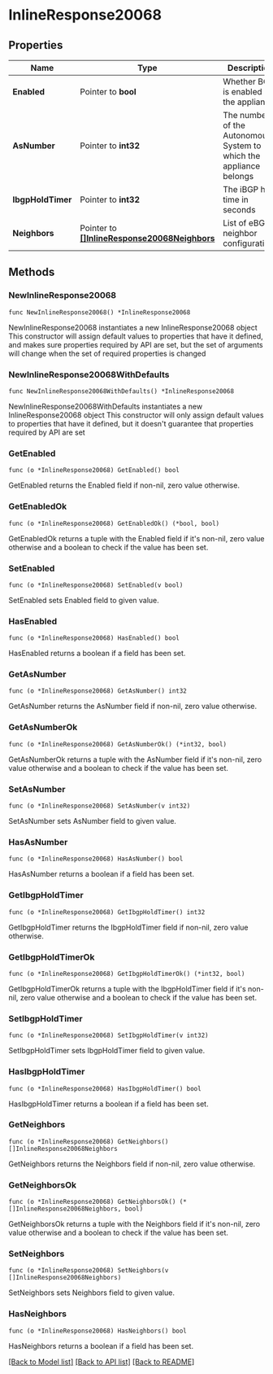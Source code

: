 # InlineResponse20068

## Properties

Name | Type | Description | Notes
------------ | ------------- | ------------- | -------------
**Enabled** | Pointer to **bool** | Whether BGP is enabled on the appliance | [optional] 
**AsNumber** | Pointer to **int32** | The number of the Autonomous System to which the appliance belongs | [optional] 
**IbgpHoldTimer** | Pointer to **int32** | The iBGP hold time in seconds | [optional] 
**Neighbors** | Pointer to [**[]InlineResponse20068Neighbors**](InlineResponse20068Neighbors.md) | List of eBGP neighbor configurations | [optional] 

## Methods

### NewInlineResponse20068

`func NewInlineResponse20068() *InlineResponse20068`

NewInlineResponse20068 instantiates a new InlineResponse20068 object
This constructor will assign default values to properties that have it defined,
and makes sure properties required by API are set, but the set of arguments
will change when the set of required properties is changed

### NewInlineResponse20068WithDefaults

`func NewInlineResponse20068WithDefaults() *InlineResponse20068`

NewInlineResponse20068WithDefaults instantiates a new InlineResponse20068 object
This constructor will only assign default values to properties that have it defined,
but it doesn't guarantee that properties required by API are set

### GetEnabled

`func (o *InlineResponse20068) GetEnabled() bool`

GetEnabled returns the Enabled field if non-nil, zero value otherwise.

### GetEnabledOk

`func (o *InlineResponse20068) GetEnabledOk() (*bool, bool)`

GetEnabledOk returns a tuple with the Enabled field if it's non-nil, zero value otherwise
and a boolean to check if the value has been set.

### SetEnabled

`func (o *InlineResponse20068) SetEnabled(v bool)`

SetEnabled sets Enabled field to given value.

### HasEnabled

`func (o *InlineResponse20068) HasEnabled() bool`

HasEnabled returns a boolean if a field has been set.

### GetAsNumber

`func (o *InlineResponse20068) GetAsNumber() int32`

GetAsNumber returns the AsNumber field if non-nil, zero value otherwise.

### GetAsNumberOk

`func (o *InlineResponse20068) GetAsNumberOk() (*int32, bool)`

GetAsNumberOk returns a tuple with the AsNumber field if it's non-nil, zero value otherwise
and a boolean to check if the value has been set.

### SetAsNumber

`func (o *InlineResponse20068) SetAsNumber(v int32)`

SetAsNumber sets AsNumber field to given value.

### HasAsNumber

`func (o *InlineResponse20068) HasAsNumber() bool`

HasAsNumber returns a boolean if a field has been set.

### GetIbgpHoldTimer

`func (o *InlineResponse20068) GetIbgpHoldTimer() int32`

GetIbgpHoldTimer returns the IbgpHoldTimer field if non-nil, zero value otherwise.

### GetIbgpHoldTimerOk

`func (o *InlineResponse20068) GetIbgpHoldTimerOk() (*int32, bool)`

GetIbgpHoldTimerOk returns a tuple with the IbgpHoldTimer field if it's non-nil, zero value otherwise
and a boolean to check if the value has been set.

### SetIbgpHoldTimer

`func (o *InlineResponse20068) SetIbgpHoldTimer(v int32)`

SetIbgpHoldTimer sets IbgpHoldTimer field to given value.

### HasIbgpHoldTimer

`func (o *InlineResponse20068) HasIbgpHoldTimer() bool`

HasIbgpHoldTimer returns a boolean if a field has been set.

### GetNeighbors

`func (o *InlineResponse20068) GetNeighbors() []InlineResponse20068Neighbors`

GetNeighbors returns the Neighbors field if non-nil, zero value otherwise.

### GetNeighborsOk

`func (o *InlineResponse20068) GetNeighborsOk() (*[]InlineResponse20068Neighbors, bool)`

GetNeighborsOk returns a tuple with the Neighbors field if it's non-nil, zero value otherwise
and a boolean to check if the value has been set.

### SetNeighbors

`func (o *InlineResponse20068) SetNeighbors(v []InlineResponse20068Neighbors)`

SetNeighbors sets Neighbors field to given value.

### HasNeighbors

`func (o *InlineResponse20068) HasNeighbors() bool`

HasNeighbors returns a boolean if a field has been set.


[[Back to Model list]](../README.md#documentation-for-models) [[Back to API list]](../README.md#documentation-for-api-endpoints) [[Back to README]](../README.md)


